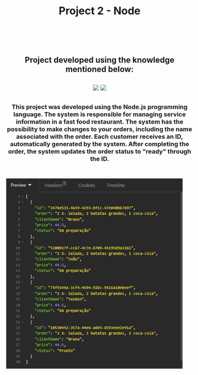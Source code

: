 <h1 align="center">Project 2 - Node<h1>
<br>
<h2 align="center">Project developed using the knowledge mentioned below:
<br>
<br>
<img src="https://img.shields.io/badge/Node.js-43853D?style=for-the-badge&logo=node.js&logoColor=white" />
<img src="https://img.shields.io/badge/JavaScript-F7DF1E?style=for-the-badge&logo=javascript&logoColor=black" />
<br><h2>

<h3 align="center">This project was developed using the Node.js programming language. The system is responsible for managing service information in a fast food restaurant. The system has the possibility to make changes to your orders, including the name associated with the order. Each customer receives an ID, automatically generated by the system. After completing the order, the system updates the order status to "ready" through the ID.<h3>
<br>

<img src="https://github.com/bruno-araujo10/second-project-node/blob/master/assets/project-node.png?raw=true">

